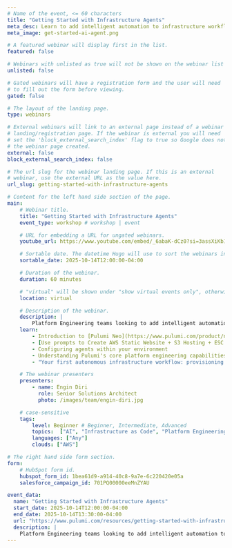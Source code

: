 ```yaml
---
# Name of the event, <= 60 characters
title: "Getting Started with Infrastructure Agents"
meta_desc: Learn to add intelligent automation to infrastructure workflows with proper controls and human oversight.
meta_image: get-started-ai-agent.png

# A featured webinar will display first in the list.
featured: false

# Webinars with unlisted as true will not be shown on the webinar list
unlisted: false

# Gated webinars will have a registration form and the user will need
# to fill out the form before viewing.
gated: false

# The layout of the landing page.
type: webinars

# External webinars will link to an external page instead of a webinar
# landing/registration page. If the webinar is external you will need
# set the 'block_external_search_index' flag to true so Google does not index
# the webinar page created.
external: false
block_external_search_index: false

# The url slug for the webinar landing page. If this is an external
# webinar, use the external URL as the value here.
url_slug: getting-started-with-infrastructure-agents

# Content for the left hand side section of the page.
main:
    # Webinar title.
    title: "Getting Started with Infrastructure Agents"
    event_type: workshop # workshop | event

    # URL for embedding a URL for ungated webinars.
    youtube_url: https://www.youtube.com/embed/_6abaK-dCz0?si=3assXiKb1H-jKMF7

    # Sortable date. The datetime Hugo will use to sort the webinars in date order.
    sortable_date: 2025-10-14T12:00:00-04:00

    # Duration of the webinar.
    duration: 60 minutes

    # "virtual" will be shown under "show virtual events only", otherwise shown as City, State (seattle, wa)
    location: virtual

    # Description of the webinar.
    description: |
        Platform Engineering teams looking to add intelligent automation to their infrastructure workflows must first plan controls and human oversight into their process. In this session, we'll introduce considerations for setting up agentic workflows with a basic 'human in the loop' approval process and walk through a basic cloud deployment.
    learn:
        - Introduction to [Pulumi Neo](https://www.pulumi.com/product/neo/) and MCP Server concepts and considerations
        - [Use prompts to Create AWS Static Website + S3 Hosting + ESC Auth + README](https://hubs.ly/Q03Q2mgC0)
        - Configuring agents within your environment
        - Understanding Pulumi's core platform engineering capabilities and architecture
        - "Your first autonomous infrastructure workflow: provisioning cloud resources with a basic pull request approval workflow"

    # The webinar presenters
    presenters:
        - name: Engin Diri
          role: Senior Solutions Architect
          photo: /images/team/engin-diri.jpg

    # case-sensitive
    tags:
        level: Beginner # Beginner, Intermediate, Advanced
        topics:  ["AI", "Infrastructure as Code", "Platform Engineering", "Pulumi Neo"]
        languages: ["Any"]
        clouds: ["AWS"]

# The right hand side form section.
form:
    # HubSpot form id.
    hubspot_form_id: 1bea61d9-a914-40c8-9a7e-6c220420e05a
    salesforce_campaign_id: 701PQ00000eeMnZYAU

event_data:
  name: "Getting Started with Infrastructure Agents"
  start_date: 2025-10-14T12:00:00-04:00
  end_date: 2025-10-14T13:30:00-04:00
  url: "https://www.pulumi.com/resources/getting-started-with-infrastructure-agents/"
  description: |
    Platform Engineering teams looking to add intelligent automation to their infrastructure workflows must first plan controls and human oversight into their process. In this session, we'll introduce considerations for setting up agentic workflows with a basic 'human in the loop' approval process and walk through a basic cloud deployment.
---
```

